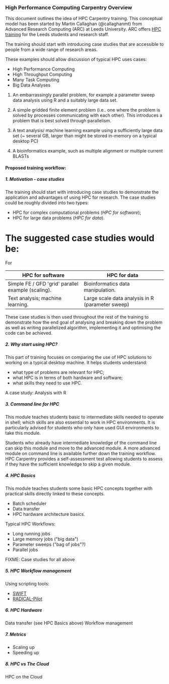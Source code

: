 ### High Performance Computing Carpentry Overview

This document outlines the idea of HPC Carpentry training. This conceptual model has been started by Martin Callaghan (@callaghanmt) from Advanced Research Computing (ARC) at Leeds University. ARC offers [HPC training](http://arc.leeds.ac.uk/training/) for the Leeds students and research staff.

The training should start with introducing case studies that are accessible to people from a wide range of research areas.

These examples should allow discussion of typical HPC uses cases:
* High Performance Computing
* High Throughput Computing
* Many Task Computing
* Big Data Analyses

1. An embarrassingly parallel problem, for example a parameter sweep data analysis using R and a suitably large data set.

2. A simple gridded finite element problem (i.e.. one where the problem is solved by processes communicating with each other). This introduces a problem that is best solved through parallelism.

3. A text analysis/ machine learning example using a sufficiently large data set (~ several GB, larger than might be stored in-memory on a typical desktop PC)

4. A bioinformatics example, such as multiple alignment or multiple current BLASTs

#### Proposed training workflow:

##### 1. Motivation - case studies
The training should start with introducing case studies to demonstrate the application and advantages of using HPC for research. The case studies could be roughly divided into two types:

* HPC for complex computational problems (*HPC for software*);
* HPC for large data problems (*HPC for data*).


The suggested case studies would be:
=======
For


|HPC for software | HPC for data|
|-----------------|-------------|
| Simple FE / GFD 'grid' parallel example (scaling).  | Bioinformatics data manipulation.|
| Text analysis; machine learning.  |Large scale data analysis in R (parameter sweep) |

These case studies is then used throughout the rest of the training to demonstrate how the end goal of analysing and breaking down the problem as well as writing parallelized algorithm, implementing it  and optimising the code can be achieved.

##### 2. Why start using HPC?

This part of training focuses on comparing the use of HPC solutions to working on a typical desktop machine. It helps students understand:

* what type of problems are relevant for HPC;
* what HPC is in terms of both hardware and software;
* what skills they need to use HPC.

A case study: Analysis with R

##### 3. Command line for HPC

This module teaches students basic to intermediate skills needed to operate in shell; which skills are also essential to work in HPC environments. It is particularly advised for students who only have used GUI environments to take this module. 

Students who already have intermediate knowledge of the command line can skip this module and move to the advanced module. 
A more advanced module on command line is available further down the training workflow. 
HPC Carpentry provides a self-assessment test allowing students to assess if they have the sufficient knowledge to skip a given module. 

##### 4. HPC Basics

This module teaches students some basic HPC concepts together with practical skills directly linked to these concepts. 

* Batch scheduler
* Data transfer
* HPC hardware architecture basics.

Typical HPC Workflows:

* Long running jobs
* Large memory jobs ("big data")
* Parameter sweeps ("bag of jobs"?)
* Parallel jobs

FIXME: Case studies for all above


##### 5. HPC Workflow management

Using scripting tools:

* [SWIFT](http://swift-lang.org/main/index.php)
* [RADICAL-Pilot](https://radicalpilot.readthedocs.org/en/stable/)


##### 6. HPC Hardware

Data transfer (see HPC Basics above)
Workflow management


##### 7. Metrics

* Scaling up
* Speeding up

##### 8. HPC vs The Cloud

HPC on the Cloud